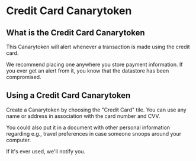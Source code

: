 # Credit Card Canarytoken

## What is the Credit Card Canarytoken

This Canarytoken will alert whenever a transaction is made using the credit card.

We recommend placing one anywhere you store payment information. If you ever get an alert from it, you know that the datastore has been compromised.

## Using a Credit Card Canarytoken

Create a Canarytoken by choosing the "Credit Card" tile. You can use any name or address in association with the card number and CVV.

You could also put it in a document with other personal information regarding e.g., travel preferences in case someone snoops around your computer.

If it's ever used, we'll notify you.